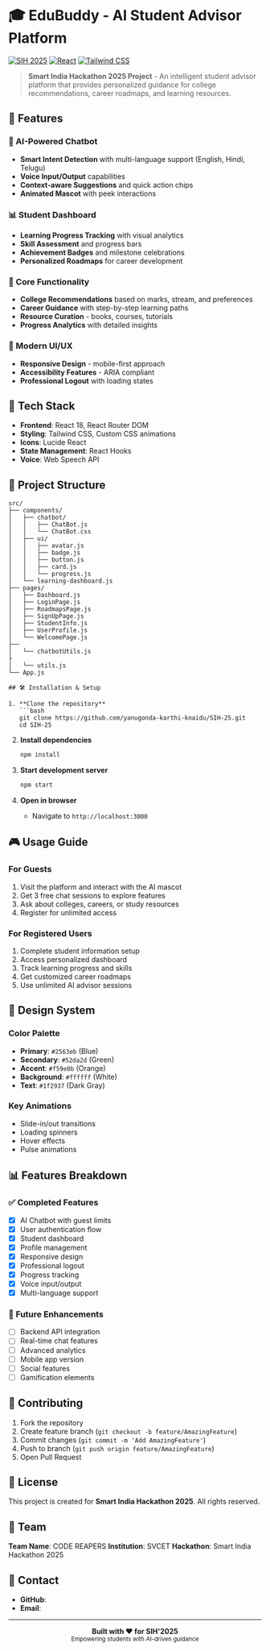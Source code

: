# 🎓 EduBuddy - AI Student Advisor Platform

[![SIH 2025](https://img.shields.io/badge/SIH-2025-blue.svg)](https://sih.gov.in/)
[![React](https://img.shields.io/badge/React-18-61DAFB.svg)](https://reactjs.org/)
[![Tailwind CSS](https://img.shields.io/badge/Tailwind-CSS-38B2AC.svg)](https://tailwindcss.com/)

> **Smart India Hackathon 2025 Project** - An intelligent student advisor platform that provides personalized guidance for college recommendations, career roadmaps, and learning resources.

## 🌟 Features

### 🤖 AI-Powered Chatbot
- **Smart Intent Detection** with multi-language support (English, Hindi, Telugu)
- **Voice Input/Output** capabilities
- **Context-aware Suggestions** and quick action chips
- **Animated Mascot** with peek interactions

### 📊 Student Dashboard
- **Learning Progress Tracking** with visual analytics
- **Skill Assessment** and progress bars
- **Achievement Badges** and milestone celebrations
- **Personalized Roadmaps** for career development

### 🎯 Core Functionality
- **College Recommendations** based on marks, stream, and preferences
- **Career Guidance** with step-by-step learning paths
- **Resource Curation** - books, courses, tutorials
- **Progress Analytics** with detailed insights

### 🎨 Modern UI/UX
- **Responsive Design** - mobile-first approach
- **Accessibility Features** - ARIA compliant
- **Professional Logout** with loading states

## 🚀 Tech Stack

- **Frontend**: React 18, React Router DOM
- **Styling**: Tailwind CSS, Custom CSS animations
- **Icons**: Lucide React
- **State Management**: React Hooks
- **Voice**: Web Speech API

## 📁 Project Structure

```
src/
├── components/
│   ├── chatbot/
│   │   ├── ChatBot.js         
│   │   └── ChatBot.css        
│   ├── ui/                     
│   │   ├── avatar.js        
│   │   ├── badge.js            
│   │   ├── button.js           
│   │   ├── card.js          
│   │   └── progress.js        
│   └── learning-dashboard.js  
├── pages/                   
│   ├── Dashboard.js            
│   ├── LoginPage.js           
│   ├── RoadmapsPage.js
│   ├── SignUpPage.js          
│   ├── StudentInfo.js         
│   ├── UserProfile.js       
│   └── WelcomePage.js    
├──
│   └── chatbotUtils.js     
├
│   └── utils.js         
└── App.js                

## 🛠️ Installation & Setup

1. **Clone the repository**
   ```bash
   git clone https://github.com/yanugonda-karthi-knaidu/SIH-25.git
   cd SIH-25
   ```

2. **Install dependencies**
   ```bash
   npm install
   ```

3. **Start development server**
   ```bash
   npm start
   ```

4. **Open in browser**
   - Navigate to `http://localhost:3000`

## 🎮 Usage Guide

### For Guests
1. Visit the platform and interact with the AI mascot
2. Get 3 free chat sessions to explore features
3. Ask about colleges, careers, or study resources
4. Register for unlimited access

### For Registered Users
1. Complete student information setup
2. Access personalized dashboard
3. Track learning progress and skills
4. Get customized career roadmaps
5. Use unlimited AI advisor sessions


## 🎨 Design System

### Color Palette
- **Primary**: `#2563eb` (Blue)
- **Secondary**: `#52da2d` (Green)
- **Accent**: `#f59e0b` (Orange)
- **Background**: `#ffffff` (White)
- **Text**: `#1f2937` (Dark Gray)

### Key Animations
- Slide-in/out transitions
- Loading spinners
- Hover effects
- Pulse animations

## 📊 Features Breakdown

### ✅ Completed Features
- [x] AI Chatbot with guest limits
- [x] User authentication flow
- [x] Student dashboard
- [x] Profile management
- [x] Responsive design
- [x] Professional logout
- [x] Progress tracking
- [x] Voice input/output
- [x] Multi-language support

### 🚧 Future Enhancements
- [ ] Backend API integration
- [ ] Real-time chat features
- [ ] Advanced analytics
- [ ] Mobile app version
- [ ] Social features
- [ ] Gamification elements

## 🤝 Contributing

1. Fork the repository
2. Create feature branch (`git checkout -b feature/AmazingFeature`)
3. Commit changes (`git commit -m 'Add AmazingFeature'`)
4. Push to branch (`git push origin feature/AmazingFeature`)
5. Open Pull Request

## 📄 License

This project is created for **Smart India Hackathon 2025**. All rights reserved.

## 👥 Team

**Team Name**: CODE REAPERS
**Institution**: SVCET
**Hackathon**: Smart India Hackathon 2025

## 📧 Contact

- **GitHub**: 
- **Email**: 

---

<div align="center">
  <strong>Built with ❤️ for SIH'2025</strong>
  <br>
  <sub>Empowering students with AI-driven guidance</sub>
</div>
